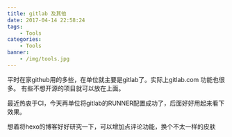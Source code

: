 ```yaml
---
title: gitlab 及其他
date: 2017-04-14 22:58:24
tags:
    - Tools
categories:
    - Tools
banner:
    - /img/tools.jpg
---
```


平时在家github用的多些，在单位就主要是gitlab了。实际上gitlab.com 功能也很多。
有些不想开源的项目就可以放在上面。

最近热衷于CI，今天再单位将gitlab的RUNNER配置成功了，后面好好用起来看下效果。

想着将hexo的博客好好研究一下，可以增加点评论功能，换个不太一样的皮肤
